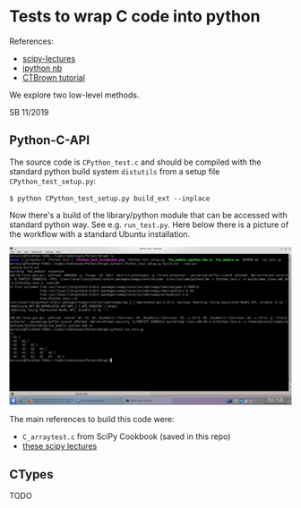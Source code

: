 # Tests to wrap C code into python

References:

 * [scipy-lectures](https://scipy-lectures.org/advanced/interfacing_with_c/interfacing_with_c.html)
 * [ipython nb](https://ipython-books.github.io/54-wrapping-a-c-library-in-python-with-ctypes/)
 * [CTBrown tutorial](https://intermediate-and-advanced-software-carpentry.readthedocs.io/en/latest/c++-wrapping.html)

We explore two low-level methods.

SB 11/2019

## Python-C-API

The source code is `CPython_test.c` and should be compiled with the
standard python build system `distutils` from a setup file `CPython_test_setup.py`:

```
$ python CPython_test_setup.py build_ext --inplace
```

Now there's a build of the library/python module that can be accessed
with standard python way. See e.g. `run_test.py`. Here below there is
a picture of the workflow with a standard Ubuntu installation.

![](CPython_test_Screenshot.png)

The main references to build this code were:
 * `C_arraytest.c` from SciPy Cookbook (saved in this repo)
 * [these scipy lectures](https://scipy-lectures.org/advanced/interfacing_with_c/interfacing_with_c.html)

## CTypes

TODO



